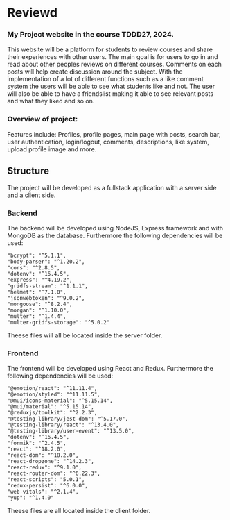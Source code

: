 # Reviewd
### My Project website in the course TDDD27, 2024.

This website will be a platform for students to review courses and share their experiences with other users. The main goal is for users to go in and read about other peoples reviews on different courses. Comments on each posts will help create discussion around the subject. With the implementation of a lot of different functions such as a like comment system the users will be able to see what students like and not. The user will also be able to have a friendslist making it able to see relevant posts and what they liked and so on. 

### Overview of project:

Features include: Profiles, profile pages, main page with posts,  search bar, user authentication, login/logout, comments, descriptions, like system, upload profile image and more.

## Structure
The project will be developed as a fullstack application with a server side and a client side. 

### Backend
The backend will be developed using NodeJS, Express framework and with MongoDB as the database. Furthermore the following dependencies will be used:

    "bcrypt": "^5.1.1",
    "body-parser": "^1.20.2",
    "cors": "^2.8.5",
    "dotenv": "^16.4.5",
    "express": "^4.19.2",
    "gridfs-stream": "^1.1.1",
    "helmet": "^7.1.0",
    "jsonwebtoken": "^9.0.2",
    "mongoose": "^8.2.4",
    "morgan": "^1.10.0",
    "multer": "^1.4.4",
    "multer-gridfs-storage": "^5.0.2" 

Theese files will all be located inside the server folder.

### Frontend
The frontend will be developed using React and Redux. Furthermore the following dependencies will be used:

    "@emotion/react": "^11.11.4",
    "@emotion/styled": "^11.11.5",
    "@mui/icons-material": "^5.15.14",
    "@mui/material": "^5.15.14",
    "@reduxjs/toolkit": "^2.2.3",
    "@testing-library/jest-dom": "^5.17.0",
    "@testing-library/react": "^13.4.0",
    "@testing-library/user-event": "^13.5.0",
    "dotenv": "^16.4.5",
    "formik": "^2.4.5",
    "react": "^18.2.0",
    "react-dom": "^18.2.0",
    "react-dropzone": "^14.2.3",
    "react-redux": "^9.1.0",
    "react-router-dom": "^6.22.3",
    "react-scripts": "5.0.1",
    "redux-persist": "^6.0.0",
    "web-vitals": "^2.1.4",
    "yup": "^1.4.0"

 Theese files are all located inside the client folder. 